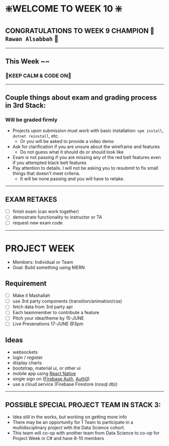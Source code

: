 # :sparkle:WELCOME TO WEEK 10 :sparkle:

## CONGRATULATIONS TO WEEK 9 CHAMPION :star2: `Rawan Alsabbah` :star2:

---

## This Week ~~

### :crown:KEEP CALM & CODE ON:crown:

---

## Couple things about exam and grading process in 3rd Stack:

### **Will be graded firmly**


- Projects upon submission must work with basic installation: `npm install`, `dotnet reinstall`, etc.
  - Or you will be asked to provide a video demo
- Ask for clarification if you are unsure about the wireframe and features
  - Do not guess what it should do or should look like
- Exam is not passing if you are missing any of the red belt features even if you attempted black belt features
- Pay attention to details. I will not be asking you to resubmit to fix small things that doesn't meet criteria.
  - It will be none passing and you will have to retake.

---

## EXAM RETAKES

- [ ] finish exam (can work together)
- [ ] demostrate functionality to instructor or TA
- [ ] request new exam code

---

# PROJECT WEEK

- Members: Individual or Team
- Goal: Build something using MERN

## Requirement

- [ ] Make it Mashallah
- [ ] use 3rd party components (transition/animation/css)
- [ ] fetch data from 3rd party api
- [ ] Each teammember to contribute a feature
- [ ] Pitch your idea/theme by 15-JUNE
- [ ] Live Presenations 17-JUNE @3pm

## Ideas

- websockets
- login / register
- display charts
- bootstrap, material ui, or other ui
- mobile app using [React Native](https://reactnative.dev/)
- single sign on ([Firebase Auth](https://firebase.google.com/docs/auth/), [Auth0](https://auth0.com/#!))
- use a cloud service (Firebase Firestore (nosql db))

---

## POSSIBLE SPECIAL PROJECT TEAM IN STACK 3:
- Idea still in the works, but working on getting more info
- There may be an opportunity for 1 Team to participate in a multidisciplinary project with the Data Science cohort.
- This team will co-op with another team from Data Science to co-op for Project Week in C# and have 8-10 members
